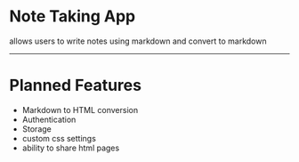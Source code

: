 # Note Taking App

allows users to write notes using markdown and convert to markdown

----
# Planned Features

* Markdown to HTML conversion
* Authentication
* Storage
* custom css settings
* ability to share html pages
